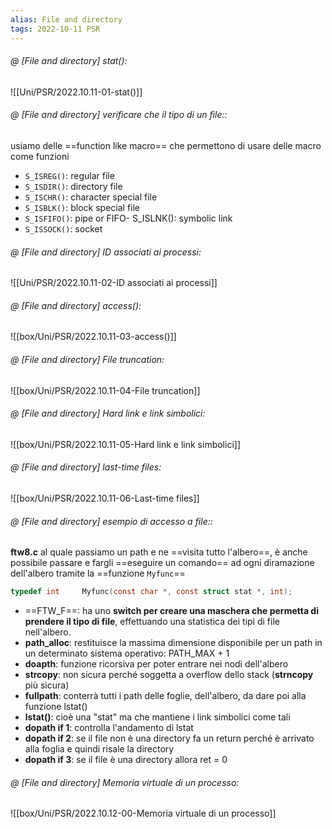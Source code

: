 ```yaml
---
alias: File and directory
tags: 2022-10-11 PSR
---
```


###### @ [File and directory] stat():
![[Uni/PSR/2022.10.11-01-stat()]]


###### @ [File and directory] verificare che il tipo di un file::
usiamo delle ==function like macro== che permettono di usare delle macro come funzioni
- `S_ISREG()`: regular file
- `S_ISDIR()`: directory file
- `S_ISCHR()`: character special file
- `S_ISBLK()`: block special file
- `S_ISFIFO()`: pipe or FIFO- S_ISLNK(): symbolic link
- `S_ISSOCK()`: socket
<!--ID: 1672061020871-->


###### @ [File and directory] ID associati ai processi:
![[Uni/PSR/2022.10.11-02-ID associati ai processi]]

###### @ [File and directory] access():
![[box/Uni/PSR/2022.10.11-03-access()]]

###### @ [File and directory] File truncation:
![[box/Uni/PSR/2022.10.11-04-File truncation]]

###### @ [File and directory] Hard link e link simbolici:
![[box/Uni/PSR/2022.10.11-05-Hard link e link simbolici]]

###### @ [File and directory] last-time files:
![[box/Uni/PSR/2022.10.11-06-Last-time files]]

###### @ [File and directory] esempio di accesso a file::
**ftw8.c** al quale passiamo un path e ne ==visita tutto l'albero==, è anche possibile passare e fargli ==eseguire un comando== ad ogni diramazione dell'albero tramite la ==funzione `Myfunc`==
```c
typedef int     Myfunc(const char *, const struct stat *, int);
```
- ==FTW_F==: ha uno **switch per creare una maschera che permetta di prendere il tipo di file**, effettuando una statistica dei tipi di file nell'albero.
- **path_alloc**: restituisce la massima dimensione disponibile per un path in un determinato sistema operativo: PATH_MAX + 1
- **doapth**: funzione ricorsiva per poter entrare nei nodi dell'albero
- **strcopy**: non sicura perché soggetta a overflow dello stack (**strncopy** più sicura)
- **fullpath**: conterrà tutti i path delle foglie, dell'albero, da dare poi alla funzione lstat()
- **lstat()**: cioè una "stat" ma che mantiene i link simbolici come tali
- **dopath if 1**: controlla l'andamento di lstat
- **dopath if 2**: se il file non è una directory fa un return perché è arrivato alla foglia e quindi risale la directory
- **dopath if 3**: se il file è una directory allora ret = 0




###### @ [File and directory] Memoria virtuale di un processo:
![[box/Uni/PSR/2022.10.12-00-Memoria virtuale di un processo]]

